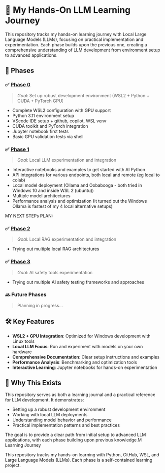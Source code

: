 # 🚀 My Hands-On LLM Learning Journey

This repository tracks my hands-on learning journey with Local Large Language Models (LLMs), focusing on practical implementation and experimentation. Each phase builds upon the previous one, creating a comprehensive understanding of LLM development from environment setup to advanced applications.

## 🧭 Phases

### ✅ [Phase 0](./phase0/)
> *Goal:* Set up robust development environment (WSL2 + Python + CUDA + PyTorch GPU)
- Complete WSL2 configuration with GPU support
- Python 3.11 environment setup
- VScode IDE setup + github, copilot, WSL venv
- CUDA toolkit and PyTorch integration
- Jupyter notebook first tests
- Basic GPU validation tests via shell

### ✅ [Phase 1](./phase1/)
> *Goal:* Local LLM experimentation and integration
- Interactive notebooks and examples to get started with AI Python
- API integrations for various endpoints, both local and remote (eg local to colab)
- Local model deployment (Ollama and Oobabooga - both tried in Windows 10 and inside WSL 2 (ubuntu))
- Multiple model architectures
- Performance analysis and optimization (It turned out the Windows Ollama is fastest of my 4 local alternative setups)

MY NEXT STEPs PLAN:

### ✅ [Phase 2](./phase2/)
> *Goal:* Local RAG experimentation and integration
- Trying out multiple local RAG architectures

### ✅ [Phase 3](./phase3/)
> *Goal:* AI safety tools experimentation
- Trying out multiple AI safety testing frameworks and approaches

### 🔜 Future Phases
> Planning in progress...

## 🛠 Key Features

- **WSL2 + GPU Integration**: Optimized for Windows development with Linux tools
- **Local LLM Focus**: Run and experiment with models on your own hardware
- **Comprehensive Documentation**: Clear setup instructions and examples
- **Performance Analysis**: Benchmarking and optimization tools
- **Interactive Learning**: Jupyter notebooks for hands-on experimentation

## 📌 Why This Exists

This repository serves as both a learning journal and a practical reference for LLM development. It demonstrates:
- Setting up a robust development environment
- Working with local LLM deployments
- Understanding model behavior and performance
- Practical implementation patterns and best practices

The goal is to provide a clear path from initial setup to advanced LLM applications, with each phase building upon previous knowledge.M Learning Journey

This repository tracks my hands-on learning with Python, GitHub, WSL, and Large Language Models (LLMs). Each phase is a self-contained learning project.